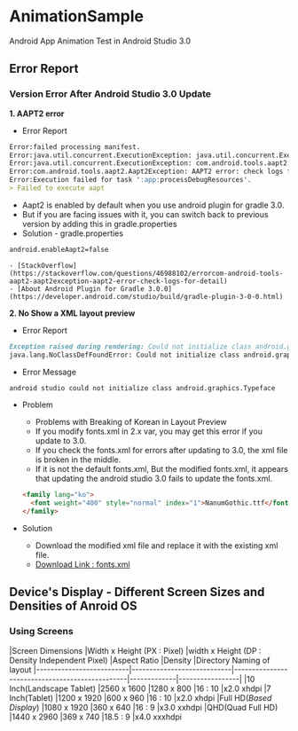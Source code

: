 # AnimationSample
Android App Animation Test in Android Studio 3.0

## Error Report

### Version Error After Android Studio 3.0 Update
**1. AAPT2 error**
- Error Report
```markdown
Error:failed processing manifest.
Error:java.util.concurrent.ExecutionException: java.util.concurrent.ExecutionException: com.android.tools.aapt2.Aapt2Exception: AAPT2 error: check logs for details
Error:java.util.concurrent.ExecutionException: com.android.tools.aapt2.Aapt2Exception: AAPT2 error: check logs for details
Error:com.android.tools.aapt2.Aapt2Exception: AAPT2 error: check logs for details
Error:Execution failed for task ':app:processDebugResources'.
> Failed to execute aapt
```
- Aapt2 is enabled by default when you use android plugin for gradle 3.0.
- But if you are facing issues with it, you can switch back to previous version by adding this in gradle.properties
- Solution - gradle.properties
```markdown
android.enableAapt2=false
```

    - [StackOverflow](https://stackoverflow.com/questions/46988102/errorcom-android-tools-aapt2-aapt2exception-aapt2-error-check-logs-for-detail)
    - [About Android Plugin for Gradle 3.0.0](https://developer.android.com/studio/build/gradle-plugin-3-0-0.html)
    
</hr>

**2. No Show a XML layout preview**
- Error Report
```markdown
Exception raised during rendering: Could not initialize class android.graphics.Typeface
java.lang.NoClassDefFoundError: Could not initialize class android.graphics.Typeface
```
- Error Message
```markdown
android studio could not initialize class android.graphics.Typeface
```
- Problem
    - Problems with Breaking of Korean in Layout Preview
    - If you modify fonts.xml in 2.x var, you may get this error if you update to 3.0.
    - If you check the fonts.xml for errors after updating to 3.0, the xml file is broken in the middle.
    - If it is not the default fonts.xml, But the modified fonts.xml, it appears that updating the android studio 3.0 fails to update the fonts.xml.
    ```markdown
    <family lang="ko"> 
      <font weight="400" style="normal" index="1">NanumGothic.ttf</font> 
    </family>
    ```

- Solution
    - Download the modified xml file and replace it with the existing xml file.
    - [Download Link : fonts.xml](https://drive.google.com/file/d/1iUPfiV980llcwG-2NIAWoYUgHh1YsWUZ/view)

</hr>

## Device's Display - Different Screen Sizes and Densities of Anroid OS

### Using Screens

|Screen Dimensions         |Width x Height (PX : Pixel) |width x Height (DP : Density Independent Pixel) |Aspect Ratio |Density          |Directory Naming of layout
|--------------------------|----------------------------|------------------------------------------------|-------------|-----------------|
|10 Inch(Landscape Tablet) |2560 x 1600                 |1280 x 800                                      |16 : 10      |x2.0 xhdpi
|7 Inch(Tablet)            |1200 x 1920                 |600 x 960                                       |16 : 10      |x2.0 xhdpi
|Full HD(_Based Display_)  |1080 x 1920                 |360 x 640                                       |16 : 9       |x3.0 xxhdpi
|QHD(Quad Full HD)         |1440 x 2960                 |369 x 740                                       |18.5 : 9     |x4.0 xxxhdpi

